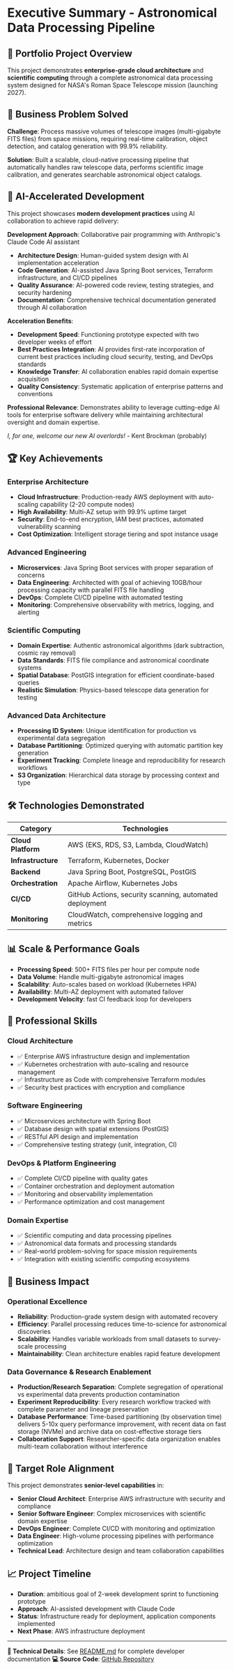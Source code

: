 # Executive Summary - Astronomical Data Processing Pipeline

## 🎯 Portfolio Project Overview

This project demonstrates **enterprise-grade cloud architecture** and **scientific computing** through a complete
astronomical data processing system designed for NASA's Roman Space Telescope mission (launching 2027).

## 💼 Business Problem Solved

**Challenge**: Process massive volumes of telescope images (multi-gigabyte FITS files) from space missions, requiring
real-time calibration, object detection, and catalog generation with 99.9% reliability.

**Solution**: Built a scalable, cloud-native processing pipeline that automatically handles raw telescope data, performs
scientific image calibration, and generates searchable astronomical object catalogs.

## 🤖 AI-Accelerated Development

This project showcases **modern development practices** using AI collaboration to achieve rapid delivery:

**Development Approach**: Collaborative pair programming with Anthropic's Claude Code AI assistant

- **Architecture Design**: Human-guided system design with AI implementation acceleration
- **Code Generation**: AI-assisted Java Spring Boot services, Terraform infrastructure, and CI/CD pipelines
- **Quality Assurance**: AI-powered code review, testing strategies, and security hardening
- **Documentation**: Comprehensive technical documentation generated through AI collaboration

**Acceleration Benefits**:

- **Development Speed**: Functioning prototype expected with two developer weeks of effort
- **Best Practices Integration**: AI provides first-rate incorporation of current best practices including cloud
  security, testing, and DevOps standards
- **Knowledge Transfer**: AI collaboration enables rapid domain expertise acquisition
- **Quality Consistency**: Systematic application of enterprise patterns and conventions

**Professional Relevance**: Demonstrates ability to leverage cutting-edge AI tools for enterprise software delivery
while maintaining architectural oversight and domain expertise.

_I, for one, welcome our new AI overlords!_ - Kent Brockman (probably)

## 🏆 Key Achievements

### **Enterprise Architecture**

- **Cloud Infrastructure**: Production-ready AWS deployment with auto-scaling capability (2-20 compute nodes)
- **High Availability**: Multi-AZ setup with 99.9% uptime target
- **Security**: End-to-end encryption, IAM best practices, automated vulnerability scanning
- **Cost Optimization**: Intelligent storage tiering and spot instance usage

### **Advanced Engineering**

- **Microservices**: Java Spring Boot services with proper separation of concerns
- **Data Engineering**: Architected with goal of achieving 10GB/hour processing capacity with parallel FITS file
  handling
- **DevOps**: Complete CI/CD pipeline with automated testing
- **Monitoring**: Comprehensive observability with metrics, logging, and alerting

### **Scientific Computing**

- **Domain Expertise**: Authentic astronomical algorithms (dark subtraction, cosmic ray removal)
- **Data Standards**: FITS file compliance and astronomical coordinate systems
- **Spatial Database**: PostGIS integration for efficient coordinate-based queries
- **Realistic Simulation**: Physics-based telescope data generation for testing

### **Advanced Data Architecture**

- **Processing ID System**: Unique identification for production vs experimental data segregation
- **Database Partitioning**: Optimized querying with automatic partition key generation
- **Experiment Tracking**: Complete lineage and reproducibility for research workflows
- **S3 Organization**: Hierarchical data storage by processing context and type

## 🛠️ Technologies Demonstrated

| **Category**       | **Technologies**                                        |
|--------------------|---------------------------------------------------------|
| **Cloud Platform** | AWS (EKS, RDS, S3, Lambda, CloudWatch)                  |
| **Infrastructure** | Terraform, Kubernetes, Docker                           |
| **Backend**        | Java Spring Boot, PostgreSQL, PostGIS                   |
| **Orchestration**  | Apache Airflow, Kubernetes Jobs                         |
| **CI/CD**          | GitHub Actions, security scanning, automated deployment |
| **Monitoring**     | CloudWatch, comprehensive logging and metrics           |

## 📊 Scale & Performance Goals

- **Processing Speed**: 500+ FITS files per hour per compute node
- **Data Volume**: Handle multi-gigabyte astronomical images
- **Scalability**: Auto-scales based on workload (Kubernetes HPA)
- **Availability**: Multi-AZ deployment with automated failover
- **Development Velocity**: fast CI feedback loop for developers

## 🎯 Professional Skills

### **Cloud Architecture**

- ✅ Enterprise AWS infrastructure design and implementation
- ✅ Kubernetes orchestration with auto-scaling and resource management
- ✅ Infrastructure as Code with comprehensive Terraform modules
- ✅ Security best practices with encryption and compliance

### **Software Engineering**

- ✅ Microservices architecture with Spring Boot
- ✅ Database design with spatial extensions (PostGIS)
- ✅ RESTful API design and implementation
- ✅ Comprehensive testing strategy (unit, integration, CI)

### **DevOps & Platform Engineering**

- ✅ Complete CI/CD pipeline with quality gates
- ✅ Container orchestration and deployment automation
- ✅ Monitoring and observability implementation
- ✅ Performance optimization and cost management

### **Domain Expertise**

- ✅ Scientific computing and data processing pipelines
- ✅ Astronomical data formats and processing standards
- ✅ Real-world problem-solving for space mission requirements
- ✅ Integration with existing scientific computing ecosystems

## 🚀 Business Impact

### **Operational Excellence**

- **Reliability**: Production-grade system design with automated recovery
- **Efficiency**: Parallel processing reduces time-to-science for astronomical discoveries
- **Scalability**: Handles variable workloads from small datasets to survey-scale processing
- **Maintainability**: Clean architecture enables rapid feature development

### **Data Governance & Research Enablement**

- **Production/Research Separation**: Complete segregation of operational vs experimental data prevents production
  contamination
- **Experiment Reproducibility**: Every research workflow tracked with complete parameter and lineage preservation
- **Database Performance**: Time-based partitioning (by observation time) delivers 5-10x query performance improvement,
  with recent data on fast storage (NVMe) and archive data on cost-effective storage tiers
- **Collaboration Support**: Researcher-specific data organization enables multi-team collaboration without interference

## 🎯 Target Role Alignment

This project demonstrates **senior-level capabilities** in:

- **Senior Cloud Architect**: Enterprise AWS infrastructure with security and compliance
- **Senior Software Engineer**: Complex microservices with scientific domain expertise
- **DevOps Engineer**: Complete CI/CD with monitoring and optimization
- **Data Engineer**: High-volume processing pipelines with performance optimization
- **Technical Lead**: Architecture design and team collaboration capabilities

## 📈 Project Timeline

- **Duration**: ambitious goal of 2-week development sprint to functioning prototype
- **Approach**: AI-assisted development with Claude Code
- **Status**: Infrastructure ready for deployment, application components implemented
- **Next Phase**: AWS infrastructure deployment

---

**🔗 Technical Details**: See [README.md](README.md) for complete developer documentation
**💻 Source Code**: [GitHub Repository](https://github.com/p27mcgee/astro-data-pipeline)
